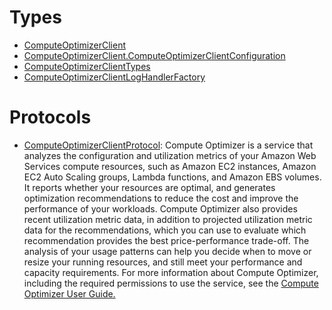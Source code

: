 # Types

  - [ComputeOptimizerClient](/aws-sdk-swift/reference/0.x/AWSComputeOptimizer/ComputeOptimizerClient)
  - [ComputeOptimizerClient.ComputeOptimizerClientConfiguration](/aws-sdk-swift/reference/0.x/AWSComputeOptimizer/ComputeOptimizerClient_ComputeOptimizerClientConfiguration)
  - [ComputeOptimizerClientTypes](/aws-sdk-swift/reference/0.x/AWSComputeOptimizer/ComputeOptimizerClientTypes)
  - [ComputeOptimizerClientLogHandlerFactory](/aws-sdk-swift/reference/0.x/AWSComputeOptimizer/ComputeOptimizerClientLogHandlerFactory)

# Protocols

  - [ComputeOptimizerClientProtocol](/aws-sdk-swift/reference/0.x/AWSComputeOptimizer/ComputeOptimizerClientProtocol):
    Compute Optimizer is a service that analyzes the configuration and utilization
    metrics of your Amazon Web Services compute resources, such as Amazon EC2
    instances, Amazon EC2 Auto Scaling groups, Lambda functions, and Amazon EBS volumes. It reports whether your resources are optimal, and generates
    optimization recommendations to reduce the cost and improve the performance of your
    workloads. Compute Optimizer also provides recent utilization metric data, in addition
    to projected utilization metric data for the recommendations, which you can use to
    evaluate which recommendation provides the best price-performance trade-off. The
    analysis of your usage patterns can help you decide when to move or resize your running
    resources, and still meet your performance and capacity requirements. For more
    information about Compute Optimizer, including the required permissions to use the
    service, see the <a href="https://docs.aws.amazon.com/compute-optimizer/latest/ug/">Compute Optimizer User Guide.
